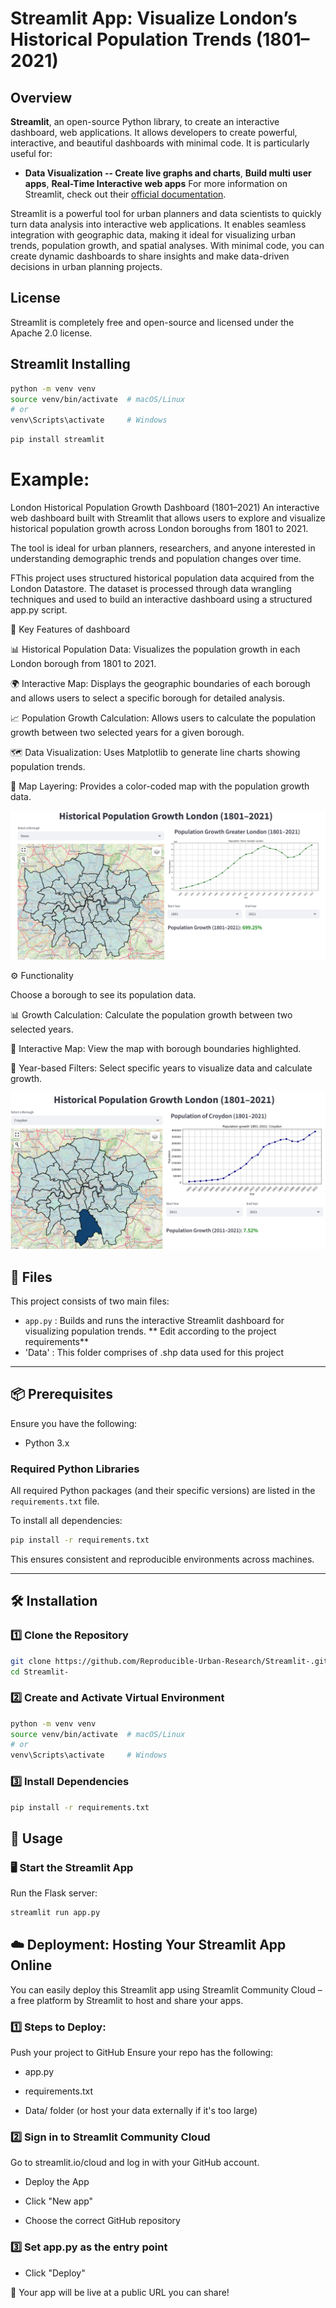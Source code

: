 # Streamlit App: Visualize London’s Historical Population Trends (1801–2021)
## Overview
**Streamlit**, an open-source Python library, to create an interactive dashboard, web applications. It allows developers to create powerful, interactive, and beautiful dashboards with minimal code. 
It is particularly useful for:
- **Data Visualization -- Create live graphs and charts**, **Build multi user apps**,  **Real-Time Interactive web apps**
For more information on Streamlit, check out their [official documentation](https://docs.streamlit.io/).

Streamlit is a powerful tool for urban planners and data scientists to quickly turn data analysis into interactive web applications. It enables seamless integration with geographic data, making it ideal for visualizing urban trends, population growth, and spatial analyses. With minimal code, you can create dynamic dashboards to share insights and make data-driven decisions in urban planning projects.

## License
Streamlit is completely free and open-source and licensed under the Apache 2.0 license.

## Streamlit Installing


```bash
python -m venv venv
source venv/bin/activate  # macOS/Linux
# or
venv\Scripts\activate     # Windows
```

```bash
pip install streamlit
```

# Example: 


London Historical Population Growth Dashboard (1801–2021)
An interactive web dashboard built with Streamlit that allows users to explore and visualize historical population growth across London boroughs from 1801 to 2021.

The tool is ideal for urban planners, researchers, and anyone interested in understanding demographic trends and population changes over time.

FThis project uses structured historical population data acquired from the London Datastore. The dataset is processed through data wrangling techniques and used to build an interactive dashboard using a structured app.py script.


📍 Key Features of dashboard

📊 Historical Population Data: Visualizes the population growth in each London borough from 1801 to 2021.

🌍 Interactive Map: Displays the geographic boundaries of each borough and allows users to select a specific borough for detailed analysis.

📈 Population Growth Calculation: Allows users to calculate the population growth between two selected years for a given borough.

🗺️ Data Visualization: Uses Matplotlib to generate line charts showing population trends.

🎨 Map Layering: Provides a color-coded map with the population growth data.

![Preview](Image_1.png)

⚙️ Functionality

Choose a borough to see its population data.

📊 Growth Calculation: Calculate the population growth between two selected years.

📍 Interactive Map: View the map with borough boundaries highlighted.

📅 Year-based Filters: Select specific years to visualize data and calculate growth.

![Preview](Image_2.png)

## 📁 Files
This project consists of two main files:

- `app.py` : Builds and runs the interactive Streamlit dashboard for visualizing population trends. ** Edit according to the project requirements**
- 'Data' : This folder comprises of .shp data used for this project
---

## 📦 Prerequisites

Ensure you have the following:

- Python 3.x


### Required Python Libraries

All required Python packages (and their specific versions) are listed in the `requirements.txt` file.

To install all dependencies:

```bash
pip install -r requirements.txt
```

This ensures consistent and reproducible environments across machines.

---

## 🛠 Installation

### 1️⃣ Clone the Repository

```bash
git clone https://github.com/Reproducible-Urban-Research/Streamlit-.git
cd Streamlit-

```

### 2️⃣ Create and Activate Virtual Environment

```bash
python -m venv venv
source venv/bin/activate  # macOS/Linux
# or
venv\Scripts\activate     # Windows
```

### 3️⃣ Install Dependencies

```bash
pip install -r requirements.txt
```


## 🚀 Usage

### 🖥️ Start the Streamlit App

Run the Flask server:

```bash
streamlit run app.py
```

## ☁️ Deployment: Hosting Your Streamlit App Online
You can easily deploy this Streamlit app using Streamlit Community Cloud – a free platform by Streamlit to host and share your apps.

### 1️⃣ Steps to Deploy:
Push your project to GitHub
Ensure your repo has the following:

- app.py

-  requirements.txt

-  Data/ folder (or host your data externally if it's too large)


### 2️⃣ Sign in to Streamlit Community Cloud
Go to streamlit.io/cloud and log in with your GitHub account.

- Deploy the App

- Click "New app"

- Choose the correct GitHub repository

### 3️⃣ Set app.py as the entry point

- Click "Deploy"

🚀 Your app will be live at a public URL you can share!



